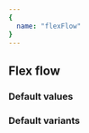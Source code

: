 ```yaml
---
{
  name: "flexFlow"
}
---
```


## Flex flow

### Default values
<!-- defaults.values.start -->

<!-- defaults.values.end -->


### Default variants
<!-- defaults.variants.start -->

<!-- defaults.variants.end -->
